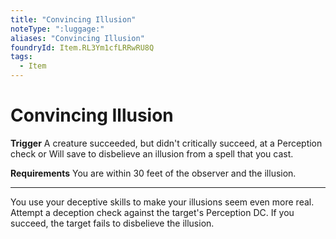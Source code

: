 ```yaml
---
title: "Convincing Illusion"
noteType: ":luggage:"
aliases: "Convincing Illusion"
foundryId: Item.RL3Ym1cfLRRwRU8Q
tags:
  - Item
---
```


# Convincing Illusion

**Trigger** A creature succeeded, but didn't critically succeed, at a Perception check or Will save to disbelieve an illusion from a spell that you cast.

**Requirements** You are within 30 feet of the observer and the illusion.

* * *

You use your deceptive skills to make your illusions seem even more real. Attempt a deception check against the target's Perception DC. If you succeed, the target fails to disbelieve the illusion.
